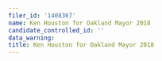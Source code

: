 ```yaml
---
filer_id: '1408367'
name: Ken Houston for Oakland Mayor 2018
candidate_controlled_id: ''
data_warning:
title: Ken Houston for Oakland Mayor 2018
---
```


